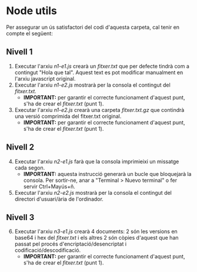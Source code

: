 # Node utils

Per assegurar un ús satisfactori del codi d'aquesta carpeta, cal tenir en compte el següent:

## Nivell 1

1. Executar l'arxiu *n1-e1.js* crearà un *fitxer.txt* que per defecte tindrà com a contingut "Hola que tal". Aquest text es pot modificar manualment en l'arxiu javascript original.
2. Executar l'arxiu *n1-e2.js* mostrarà per la consola el contingut del *fitxer.txt.*
   * **IMPORTANT:** per garantir el correcte funcionament d'aquest punt, s'ha de crear el *fitxer.txt* (punt 1).
3. Executar l'arxiu *n1-e2.js* crearà una carpeta *fitxer.txt.gz* que contindrà una versió comprimida del fitxer.txt original.
   * **IMPORTANT:** per garantir el correcte funcionament d'aquest punt, s'ha de crear el *fitxer.txt* (punt 1).

## Nivell 2

4. Executar l'arxiu *n2-e1.js* farà que la consola imprimieixi un missatge cada segon.
   * **IMPORTANT:** aquesta instrucció generarà un bucle que bloquejarà la consola. Per sortir-ne, anar a "Terminal > Nuevo terminal" o fer servir Ctrl+Mayús+ñ.
5. Executar l'arxiu *n2-e2.js* mostrarà per la consola el contingut del directori d'usuari/ària de l'ordinador.

## Nivell 3

6. Executar l'arxiu *n3-e1.js* crearà 4 documents: 2 són les versions en base64 i hex del *fitxer.txt* i els altres 2 són còpies d'aquest que han passat pel procés d'encriptació/desencriptat i codificació/descodificació.
   * **IMPORTANT:** per garantir el correcte funcionament d'aquest punt, s'ha de crear el *fitxer.txt* (punt 1).